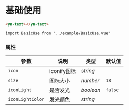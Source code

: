 # 基础使用
```html
<yn-text></yn-text>
```
```vue
import BasicUse from "../example/BasicUse.vue"
```



### 属性

| 参数 | 说明 | 类型 | 默认值 |
| --- | --- | --- | --- |
| `icon` | iconify图标 | _string_ | |
| `size` | 图标大小 | _number_ | `18` |
| `iconLight` | 是否发光 | _boolean_ | `false` |
| `iconLightColor` | 发光颜色 | _string_ |  |